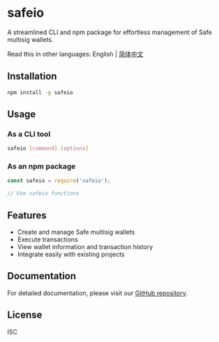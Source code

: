 # safeio

A streamlined CLI and npm package for effortless management of Safe multisig wallets.

Read this in other languages: English | [简体中文](./README.zh-CN.md)

## Installation

```bash
npm install -g safeio
```

## Usage

### As a CLI tool

```bash
safeio [command] [options]
```

### As an npm package

```javascript
const safeio = require('safeio');

// Use safeio functions
```

## Features

- Create and manage Safe multisig wallets
- Execute transactions
- View wallet information and transaction history
- Integrate easily with existing projects

## Documentation

For detailed documentation, please visit our [GitHub repository](https://github.com/ioplustech/safeio).

## License

ISC